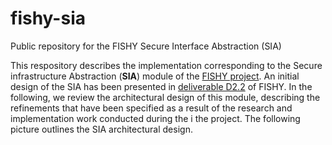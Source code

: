# fishy-sia
Public repository for the FISHY Secure Interface Abstraction (SIA)

This respository describes the implementation corresponding to the Secure infrastructure Abstraction (**SIA**) module of the [FISHY project](https://fishy-project.eu). An initial design of the SIA has been presented in [deliverable D2.2](https://fishy-project.eu/library/deliverables) of FISHY. In the following, we review the architectural design of this module, describing the refinements that have been specified as a result of the research and implementation work conducted during the i the project. The following picture outlines the SIA architectural design.


